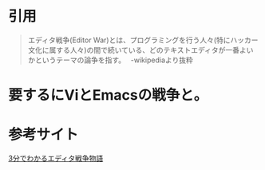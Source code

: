 # 引用

>エディタ戦争(Editor War)とは、プログラミングを行う人々(特にハッカー文化に属する人々)の間で続いている、どのテキストエディタが一番よいかというテーマの論争を指す。　
-wikipediaより抜粋


# 要するにViとEmacsの戦争と。


# 参考サイト
[3分でわかるエディタ戦争物語](https://qiita.com/JJ1LIS/items/22e406ec26ad1e5c6228)



